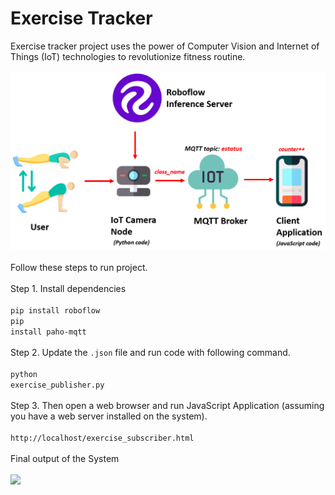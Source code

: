 # Exercise Tracker
Exercise tracker project uses the power of Computer Vision and Internet of Things (IoT) technologies to revolutionize fitness routine.
<br><br>
<img src="system_design.png" width="800px" alt="Working of System">
<br><br>
Follow these steps to run project.<br><br>
Step 1. Install dependencies<br><br>
<code>pip install roboflow</code><br>
<code>pip install paho-mqtt</code>
<br><br>
Step 2. Update the <code>.json</code> file and run code with following command.<br><br>
<code>python exercise_publisher.py</code>
<br><br>
Step 3. Then open a web browser and run JavaScript Application (assuming you have a web server installed on the system).<br><br>
<code>http://localhost/exercise_subscriber.html</code><br><br>
Final output of the System<br><br>
<img src="exercise-tracker-animation.gif" width="800px"><br>

